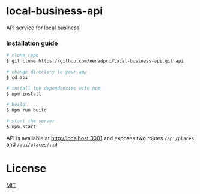 # local-business-api
API service for local business

### Installation guide

```bash
# clone repo
$ git clone https://github.com/nenadpnc/local-business-api.git api

# change directory to your app
$ cd api

# install the dependencies with npm
$ npm install

# build
$ npm run build

# start the server
$ npm start
```
API is available at [http://localhost:3001](http://localhost:3001) and exposes two routes `/api/places` and `/api/places/:id`


# License

[MIT](/LICENSE)
